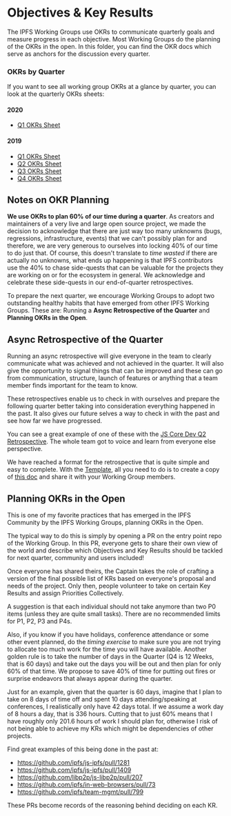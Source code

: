 # Objectives & Key Results

The IPFS Working Groups use OKRs to communicate quarterly goals and measure progress in each objective. Most Working Groups do the planning of the OKRs in the open. In this folder, you can find the OKR docs which serve as anchors for the discussion every quarter.

### OKRs by Quarter
If you want to see all working group OKRs at a glance by quarter, you can look at the quarterly OKRs sheets:

#### 2020
- [Q1 OKRs Sheet](https://docs.google.com/spreadsheets/d/1vOSCIufWfU2CpG63rOTGVQ6tWNYcbnYvR2k_kN84jQU/edit#gid=1681757723)

#### 2019
- [Q1 OKRs Sheet](https://docs.google.com/spreadsheets/d/1BtOfd7s9oYO5iKsIorCpsm4QuQoIsoZzSz7GItE-9ys/edit#gid=1681757723)
- [Q2 OKRs Sheet](https://docs.google.com/spreadsheets/d/1YSeyWqXh3ImanRrTkYQHHkCofiORn68bYqM_KTLBlsA/edit#gid=1681757723)
- [Q3 OKRs Sheet](https://docs.google.com/spreadsheets/d/1AiNUL7vK5Jp8aa839UaMaI_AlBU5r6Bor-A40179I2A/edit#gid=1681757723)
- [Q4 OKRs Sheet](https://docs.google.com/spreadsheets/d/1VeyiLvBdX_PrP394kU_lwkQZxfNwqMVX1f7K4ursSPM/edit#gid=1681757723)

## Notes on OKR Planning

**We use OKRs to plan 60% of our time during a quarter**. As creators and maintainers of a very live and large open source project, we made the decision to acknowledge that there are just way too many unknowns (bugs, regressions, infrastructure, events) that we can't possibly plan for and therefore, we are very generous to ourselves into locking 40% of our time to do just that. Of course, this doesn't translate to _time wasted_ if there are actually no unknowns, what ends up happening is that IPFS contributors use the 40% to chase side-quests that can be valuable for the projects they are working on or for the ecosystem in general. We acknowledge and celebrate these side-quests in our end-of-quarter retrospectives.

To prepare the next quarter, we encourage Working Groups to adopt two outstanding healthy habits that have emerged from other IPFS Working Groups. These are: Running a __Async Retrospective of the Quarter__ and __Planning OKRs in the Open__.

## Async Retrospective of the Quarter

Running an async retrospective will give everyone in the team to clearly communicate what was achieved and not achieved in the quarter. It will also give the opportunity to signal things that can be improved and these can go from communication, structure, launch of features or anything that a team member finds important for the team to know.

These retrospectives enable us to check in with ourselves and prepare the following quarter better taking into consideration everything happened in the past. It also gives our future selves a way to check in with the past and see how far we have progressed.

You can see a great example of one of these with the [JS Core Dev Q2 Retrospective](https://docs.google.com/document/d/1N4xAIHFfbr3ZpUSaPC0wJaruNQNM8nxTt3nai9TtvSI/edit#heading=h.y8lua98atzlj). The whole team got to voice and learn from everyone else perspective.

We have reached a format for the retrospective that is quite simple and easy to complete. With the [Template](https://docs.google.com/document/d/1cpMAsP6giMvGR_jaBS4nzdqx2GCOvwOjTbOhLAEPkGI/edit#), all you need to do is to create a copy of [this doc](https://docs.google.com/document/d/1cpMAsP6giMvGR_jaBS4nzdqx2GCOvwOjTbOhLAEPkGI/edit#) and share it with your Working Group members.

## Planning OKRs in the Open

This is one of my favorite practices that has emerged in the IPFS Community by the IPFS Working Groups, planning OKRs in the Open.

The typical way to do this is simply by opening a PR on the entry point repo of the Working Group. In this PR, everyone gets to share their own view of the world and describe which Objectives and Key Results should be tackled for next quarter, community and users included!

Once everyone has shared theirs, the Captain takes the role of crafting a version of the final possible list of KRs based on everyone's proposal and needs of the project. Only then, people volunteer to take on certain Key Results and assign Priorities Collectively.

A suggestion is that each individual should not take anymore than two P0 items (unless they are quite small tasks). There are no recommended limits for P1, P2, P3 and P4s.

Also, if you know if you have holidays, conference attendance or some other event planned, do the _timing exercise_ to make sure you are not trying to allocate too much work for the time you will have available. Another golden rule is to take the number of days in the Quarter (Q4 is 12 Weeks, that is 60 days) and take out the days you will be out and then plan for only 60% of that time. We propose to save 40% of time for putting out fires or surprise endeavors that always appear during the quarter.

Just for an example, given that the quarter is 60 days, imagine that I plan to take on 8 days of time off and spent 10 days attending/speaking at conferences, I realistically only have 42 days total. If we assume a work day of 8 hours a day, that is 336 hours. Cutting that to just 60% means that I have roughly only 201.6 hours of work I should plan for, otherwise I risk of not being able to achieve my KRs which might be dependencies of other projects.

Find great examples of this being done in the past at:

- https://github.com/ipfs/js-ipfs/pull/1281
- https://github.com/ipfs/js-ipfs/pull/1409
- https://github.com/libp2p/js-libp2p/pull/207
- https://github.com/ipfs/in-web-browsers/pull/73
- https://github.com/ipfs/team-mgmt/pull/799

These PRs become records of the reasoning behind deciding on each KR.
